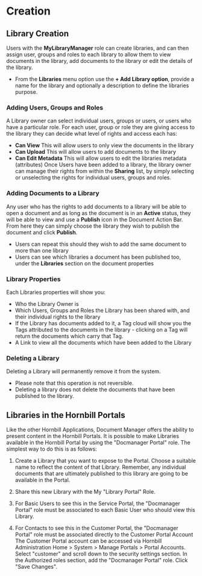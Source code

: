 # Creation

## Library Creation

Users with the **MyLibraryManager** role can create libraries, and can then assign user, groups and roles to each library to allow them to view documents in the library, add documents to the library or edit the details of the library.

- From the **Libraries** menu option use the **+ Add Library option**, provide a name for the library and optionally a description to define the libraries purpose.

### Adding Users, Groups and Roles
A Library owner can select individual users, groups or users, or users who have a particular role. For each user, group or role they are giving access to the library they can decide what level of rights and access each has:

- **Can View**
This will allow users to only view the documents in the library
- **Can Upload**
This will allow users to add documents to the library
- **Can Edit Metadata**
This will allow users to edit the libraries metadata (attributes)
Once Users have been added to a library, the library owner can manage their rights from within the **Sharing** list, by simply selecting or unselecting the rights for individual users, groups and roles.

### Adding Documents to a Library
Any user who has the rights to add documents to a library will be able to open a document and as long as the document is in an **Active** status, they will be able to view and use a **Publish** icon in the Document Action Bar. From here they can simply choose the library they wish to publish the document and click **Publish**.

- Users can repeat this should they wish to add the same document to more than one library
- Users can see which libraries a document has been published too, under the **Libraries** section on the document properties

### Library Properties
Each Libraries properties will show you:

- Who the Library Owner is
- Which Users, Groups and Roles the Library has been shared with, and their individual rights to the library
- If the Library has documents added to it, a Tag cloud will show you the Tags attributed to the documents in the library - clicking on a Tag will return the documents which carry that Tag.
- A Link to view all the documents which have been added to the Library

### Deleting a Library
Deleting a Library will permanently remove it from the system.

- Please note that this operation is not reversible.
- Deleting a library does not delete the documents that have been published to the library.

## Libraries in the Hornbill Portals
Like the other Hornbill Applications, Document Manager offers the ability to present content in the Hornbill Portals. It is possible to make Libraries available in the Hornbill Portal by using the "Docmanager Portal" role. The simplest way to do this is as follows:

1. Create a Library that you want to expose to the Portal.
Choose a suitable name to reflect the content of that Library. Remember, any individual documents that are ultimately published to this library are going to be available in the Portal.

2. Share this new Library with the My "Library Portal" Role.
3. For Basic Users to see this in the Service Portal, the "Docmanager Portal" role must be associated to each Basic User who should view this Library.
4. For Contacts to see this in the Customer Portal, the "Docmanager Portal" role must be associated directly to the Customer Portal Account
The Customer Portal account can be accessed via Hornbill Administration Home > System > Manage Portals > Portal Accounts. Select "customer" and scroll down to the security settings section. In the Authorized roles section, add the "Docmanager Portal" role. Click "Save Changes".

